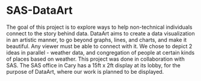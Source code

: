 # SAS-DataArt

The goal of this project is to explore ways to help non-technical individuals connect to the story behind data. DataArt aims to create a data visualization in an artistic manner, to go beyond graphs, lines, and charts, and make it beautiful. Any viewer must be able to connect with it. We chose to depict 2 ideas in parallel - weather data, and congregation of people at certain kinds of places based on weather. This project was done in collaboration with SAS. The SAS office in Cary has a 15ft x 2ft display at its lobby, for the purpose of DataArt, where our work is planned to be displayed.
